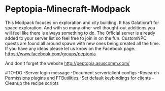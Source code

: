 # Peptopia-Minecraft-Modpack

This Modpack focuses on exploration and city building. It has Galaticraft for space exploration. And with so many other well thought-out additions you will feel like there is always something to do. The Official server is already added to your server list so feel free to join in on the fun.  CustomNPC quests are found all around spawn with new ones being created all the time.  If you have any ideas please let us know on the Facebook page.  https://www.facebook.com/groups/peptopia  

And don't forget the website http://peptopia.asuscomm.com/


#TO-DO
-Server login message
-Document server/client configs
-Research Permissions plugins and FTButilities
-Set default keybindings for clients
-Cleanup the recipe scripts



